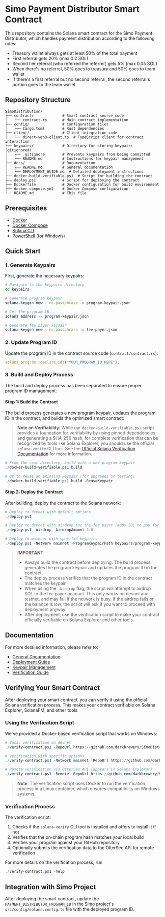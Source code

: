 # Simo Payment Distributor Smart Contract

This repository contains the Solana smart contract for the Simo Payment Distributor, which handles payment distribution according to the following rules:

- Treasury wallet always gets at least 50% of the total payment
- First referral gets 20% (max 0.2 SOL)
- Second tier referral (who referred the referrer) gets 5% (max 0.05 SOL)
- When there's no referral, 50% goes to treasury and 50% goes to team wallet
- If there's a first referral but no second referral, the second referral's portion goes to the team wallet

## Repository Structure

```
SimoDistribution/
├── contract/             # Smart contract source code
│   └── contract.rs       # Main contract implementation
├── config/               # Configuration files
│   └── Cargo.toml        # Rust dependencies
├── client/               # Client integration code
│   └── direct-web3-client.ts  # TypeScript client for contract interaction
├── keypairs/             # Directory for storing keypairs (gitignored)
│   ├── .gitignore        # Prevents keypairs from being committed
│   └── README.md         # Instructions for keypair management
├── docs/                 # Documentation
│   ├── README.md         # General documentation
│   └── DEPLOYMENT_GUIDE.md  # Detailed deployment instructions
├── docker-build-verifiable.ps1  # Script for building the contract
├── deploy.ps1            # Script for deploying the contract
├── Dockerfile            # Docker configuration for build environment
├── docker-compose.yml    # Docker Compose configuration
└── README.md             # This file
```

## Prerequisites

- [Docker](https://www.docker.com/products/docker-desktop/)
- [Docker Compose](https://docs.docker.com/compose/install/)
- [Solana CLI](https://docs.solana.com/cli/install-solana-cli-tools)
- [PowerShell](https://docs.microsoft.com/en-us/powershell/) (for Windows)

## Quick Start

### 1. Generate Keypairs

First, generate the necessary keypairs:

```bash
# Navigate to the keypairs directory
cd keypairs

# Generate program keypair
solana-keygen new --no-passphrase -o program-keypair.json

# Get the program ID
solana address -k program-keypair.json

# Generate fee payer keypair
solana-keygen new --no-passphrase -o fee-payer.json
```

### 2. Update Program ID

Update the program ID in the contract source code (`contract/contract.rs`):

```rust
solana_program::declare_id!("YOUR_PROGRAM_ID_HERE");
```

### 3. Build and Deploy Process

The build and deploy process has been separated to ensure proper program ID management:

#### Step 1: Build the Contract

The build process generates a new program keypair, updates the program ID in the contract, and builds the optimized smart contract:

> **Note on Verifiability**:
> While our `docker-build-verifiable.ps1` script provides a foundation for verifiability by using pinned dependencies and generating a SHA-256 hash, for complete verification that can be recognized by tools like Solana Explorer, you should use the official `solana-verify` CLI tool. See the [Official Solana Verification Documentation](https://docs.solana.com/developing/deployed-programs/deploying#verifiable-builds) for more information.

```powershell
# From the root directory, build with a new program keypair
./docker-build-verifiable.ps1 build

# Or to reuse an existing keypair (for upgrades or testing)
./docker-build-verifiable.ps1 build -ReuseKeypair
```

#### Step 2: Deploy the Contract

After building, deploy the contract to the Solana network:

```powershell
# Deploy to devnet with default options
./deploy.ps1

# Deploy to devnet with airdrop for the fee payer (adds SOL to pay for deployment)
./deploy.ps1 -Airdrop -AirdropAmount 2.0

# Deploy to mainnet with specific keypairs
./deploy.ps1 -Network mainnet -ProgramKeypairPath keypairs/program-keypair.json -FeePayerPath keypairs/fee-payer.json
```

> **IMPORTANT**:
> - Always build the contract before deploying. The build process generates the program keypair and updates the program ID in the contract.
> - The deploy process verifies that the program ID in the contract matches the keypair.
> - When using the `-Airdrop` flag, the script will attempt to airdrop SOL to the fee payer account. This only works on devnet and testnet, and may fail if the network is busy. If the airdrop fails or the balance is low, the script will ask if you want to proceed with deployment anyway.
> - After deployment, use the verification script to make your contract officially verifiable on Solana Explorer and other tools.

## Documentation

For more detailed information, please refer to:

- [General Documentation](docs/README.md)
- [Deployment Guide](docs/DEPLOYMENT_GUIDE.md)
- [Keypair Management](keypairs/README.md)
- [Verification Guide](docs/VERIFICATION_GUIDE.md)

## Verifying Your Smart Contract

After deploying your smart contract, you can verify it using the official Solana verification process. This makes your contract verifiable on Solana Explorer, SolanaFM, and other tools.

### Using the Verification Script

We've provided a Docker-based verification script that works on Windows:

```powershell
# Basic verification on devnet
./verify-contract.ps1 -RepoUrl https://github.com/darkbrewery/SimoDistribution

# Verification with specific options
./verify-contract.ps1 -Network mainnet -RepoUrl https://github.com/darkbrewery/SimoDistribution -CommitHash abc123

# Remote verification via OtterSec API (appears in Solana Explorer)
./verify-contract.ps1 -Remote -RepoUrl https://github.com/darkbrewery/SimoDistribution
```

> **Note**: The verification script uses Docker to run the verification process in a Linux container, which ensures compatibility on Windows systems.

### Verification Process

The verification script:

1. Checks if the `solana-verify` CLI tool is installed and offers to install it if not
2. Verifies that the on-chain program hash matches your local build
3. Verifies your program against your GitHub repository
4. Optionally submits the verification data to the OtterSec API for remote verification

For more details on the verification process, run:

```powershell
./verify-contract.ps1 -help
```

## Integration with Simo Project

After deploying the smart contract, update the `PAYMENT_DISTRIBUTOR_PROGRAM_ID` in the Simo project's `src/config/solana.config.ts` file with the deployed program ID.